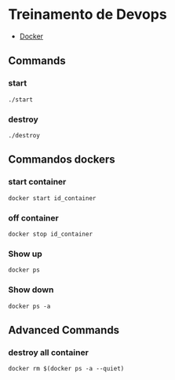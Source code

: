 # Treinamento de Devops


* [Docker](./0.1-ec2-docker/README.md)


## Commands

### start

```
./start
```

### destroy
```
./destroy
```

## Commandos dockers

### start container
```
docker start id_container
```

### off container
```
docker stop id_container
```
### Show up
```
docker ps
```
### Show down
```
docker ps -a
```

## Advanced Commands

### destroy all container
```
docker rm $(docker ps -a --quiet)
```